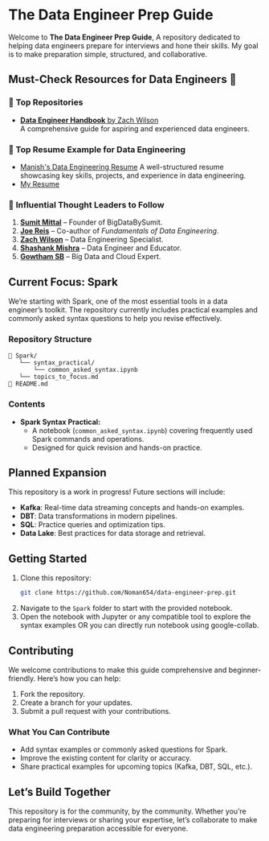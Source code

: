 # **The Data Engineer Prep Guide**  

Welcome to **The Data Engineer Prep Guide**, A repository dedicated to helping data engineers prepare for interviews and hone their skills. My goal is to make preparation simple, structured, and collaborative.  

## Must-Check Resources for Data Engineers 🚀  

### 📘 **Top Repositories**
- [**Data Engineer Handbook** by Zach Wilson](https://github.com/DataExpert-io/data-engineer-handbook)  
  A comprehensive guide for aspiring and experienced data engineers. 

### **💼 Top Resume Example for Data Engineering**
- [Manish's Data Engineering Resume](https://github.com/manisnitt/myresume/blob/main/manish_resume_github.pdf)
A well-structured resume showcasing key skills, projects, and experience in data engineering.
- [My Resume](https://docs.google.com/document/d/10e79n92zj-s92Ss55H8A7fM80UhWeeD5euWAX6AUrbA/edit?usp=sharing) 

### 🌟 **Influential Thought Leaders to Follow**
1. [**Sumit Mittal**](https://www.linkedin.com/in/bigdatabysumit/) – Founder of BigDataBySumit.  
2. [**Joe Reis**](https://www.linkedin.com/in/josephreis/) – Co-author of *Fundamentals of Data Engineering*.  
3. [**Zach Wilson**](https://www.linkedin.com/in/eczachly/) – Data Engineering Specialist.  
4. [**Shashank Mishra**](https://www.linkedin.com/in/shashank219/) – Data Engineer and Educator.  
5. [**Gowtham SB**](https://www.linkedin.com/in/sbgowtham/) – Big Data and Cloud Expert.  


## **Current Focus: Spark**  
We’re starting with Spark, one of the most essential tools in a data engineer’s toolkit. The repository currently includes practical examples and commonly asked syntax questions to help you revise effectively.  

### **Repository Structure**  
```
📂 Spark/  
   └── syntax_practical/  
       └── common_asked_syntax.ipynb
   └── topics_to_focus.md
📄 README.md  
```  

### **Contents**  
- **Spark Syntax Practical:**  
  - A notebook (`common_asked_syntax.ipynb`) covering frequently used Spark commands and operations.  
  - Designed for quick revision and hands-on practice.  

## **Planned Expansion**  
This repository is a work in progress! Future sections will include:  
- **Kafka**: Real-time data streaming concepts and hands-on examples.  
- **DBT**: Data transformations in modern pipelines.  
- **SQL**: Practice queries and optimization tips.  
- **Data Lake**: Best practices for data storage and retrieval.  

## **Getting Started**  
1. Clone this repository:  
   ```bash  
   git clone https://github.com/Noman654/data-engineer-prep.git  
   ```  
2. Navigate to the `Spark` folder to start with the provided notebook.  
3. Open the notebook with Jupyter or any compatible tool to explore the syntax examples OR you can directly run notebook using google-collab.

## **Contributing**  
We welcome contributions to make this guide comprehensive and beginner-friendly. Here’s how you can help:  
1. Fork the repository.  
2. Create a branch for your updates.  
3. Submit a pull request with your contributions.  

### **What You Can Contribute**  
- Add syntax examples or commonly asked questions for Spark.  
- Improve the existing content for clarity or accuracy.  
- Share practical examples for upcoming topics (Kafka, DBT, SQL, etc.).  

## **Let’s Build Together**  
This repository is for the community, by the community. Whether you’re preparing for interviews or sharing your expertise, let’s collaborate to make data engineering preparation accessible for everyone.  

